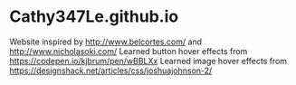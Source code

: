 # Cathy347Le.github.io

Website inspired by http://www.belcortes.com/ and http://www.nicholasoki.com/
Learned button hover effects from https://codepen.io/kjbrum/pen/wBBLXx
Learned image hover effects from https://designshack.net/articles/css/joshuajohnson-2/
